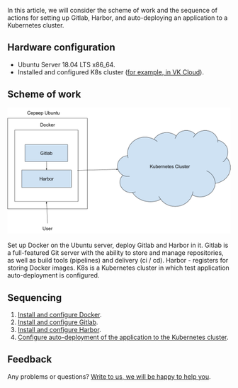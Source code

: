 In this article, we will consider the scheme of work and the sequence of actions for setting up Gitlab, Harbor, and auto-deploying an application to a Kubernetes cluster.

## Hardware configuration

- Ubuntu Server 18.04 LTS x86_64.
- Installed and configured K8s cluster ([for example, in VK Cloud](https://mcs.mail.ru/app/services/containers/list/)).

## Scheme of work

**![](./assets/1583483568224-1583483568224-png)**

Set up Docker on the Ubuntu server, deploy Gitlab and Harbor in it. Gitlab is a full-featured Git server with the ability to store and manage repositories, as well as build tools (pipelines) and delivery (ci / cd). Harbor - registers for storing Docker images. K8s is a Kubernetes cluster in which test application auto-deployment is configured.

## Sequencing

1. [Install and configure Docker](https://mcs.mail.ru/help/gitlab-ci-cd/docker-installation).
2. [Install and configure Gitlab](https://mcs.mail.ru/help/gitlab-ci-cd/gitlab-installation).
3. [Install and configure Harbor](https://mcs.mail.ru/help/gitlab-ci-cd/harbor-installation).
4. [Configure auto-deployment of the application to the Kubernetes cluster](https://mcs.mail.ru/help/gitlab-ci-cd/k8s-autodeploy).

## Feedback

Any problems or questions? [Write to us, we will be happy to help you](https://mcs.mail.ru/help/contact-us).
